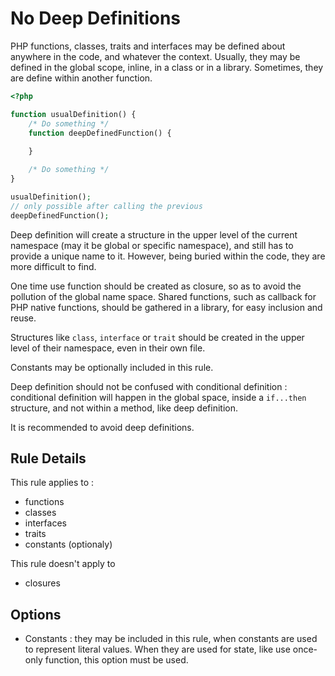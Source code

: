 <!-- Good Practices -->
# No Deep Definitions

PHP functions, classes, traits and interfaces may be defined about anywhere in the code, and whatever the context. Usually, they may be defined in the global scope, inline, in a class or in a library. Sometimes, they are define within another function. 

```php
<?php

function usualDefinition() {
	/* Do something */
	function deepDefinedFunction() {
		
	}

	/* Do something */
}

usualDefinition();
// only possible after calling the previous
deepDefinedFunction();

```

Deep definition will create a structure in the upper level of the current namespace (may it be global or specific namespace), and still has to provide a unique name to it. However, being buried within the code, they are more difficult to find. 

One time use function should be created as closure, so as to avoid the pollution of the global name space. Shared functions, such as callback for PHP native functions, should be gathered in a library, for easy inclusion and reuse. 

Structures like `class`, `interface` or `trait` should be created in the upper level of their namespace, even in their own file. 

Constants may be optionally included in this rule. 

Deep definition should not be confused with conditional definition : conditional definition will happen in the global space, inside a `if...then` structure, and not within a method, like deep definition. 

It is recommended to avoid deep definitions.

## Rule Details

This rule applies to : 
* functions
* classes
* interfaces
* traits
* constants (optionaly)

This rule doesn't apply to 
* closures




## Options
* Constants : they may be included in this rule, when constants are used to represent literal values. When they are used for state, like use once-only function, this option must be used.



